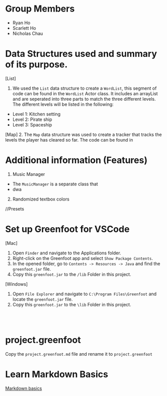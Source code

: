 
# Group Members
- Ryan Ho 
- Scarlett Ho 
- Nicholas Chau

# Data Structures used and summary of its purpose.

[List]
1. We used the `List` data structure to create a `WordList`, this segment of code can be found in the `WordList` Actor class. It includes an arrayList and are seperated into three parts to match the three different levels. The different levels will be listed in the following: 
- Level 1: Kitchen setting
- Level 2: Pirate ship
- Level 3: Spaceship

[Map]
2. The `Map` data structure was used to create a tracker that tracks the levels the player has cleared so far. The code can be found in 

# Additional information (Features)
1. Music Manager 
- The `MusicManager` is a separate class that 
- dwa
2. Randomized textbox colors



//Presets
# Set up Greenfoot for VSCode

[Mac]
1. Open `Finder` and navigate to the Applications folder.
2. Right-click on the Greenfoot app and select `Show Package Contents`.
3. In the opened folder, go to `Contents -> Resources -> Java` and find the `greenfoot.jar` file.
4. Copy this `greenfoot.jar` to the `/lib` Folder in this project.

[Windows]
1. Open `File Explorer` and navigate to `C:\Program Files\Greenfoot` and locate the `greenfoot.jar` file.
2. Copy this `greenfoot.jar` to the `\lib` Folder in this project.

<br>
<br>

# project.greenfoot
Copy the `project.greenfoot.md` file and rename it to `project.greenfoot`

# Learn Markdown Basics
[Markdown basics](https://www.markdownguide.org/getting-started/)

